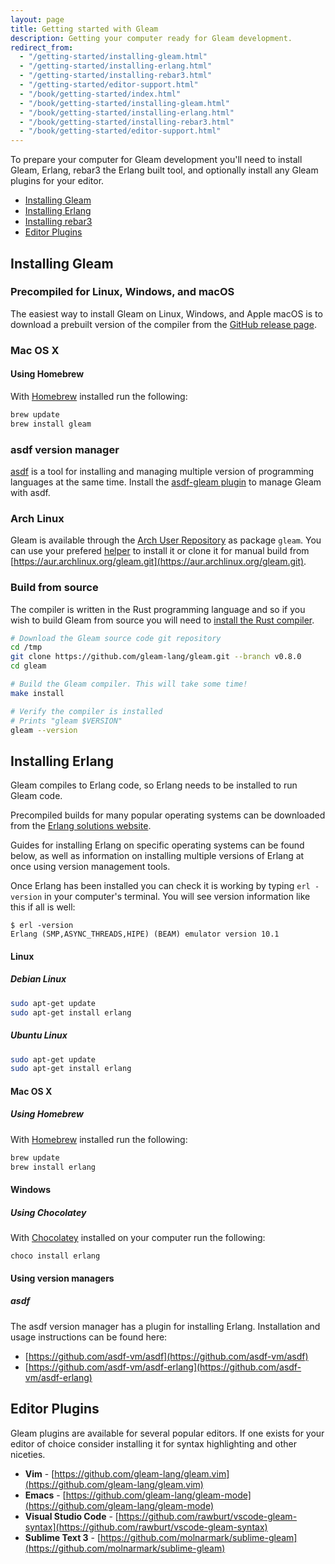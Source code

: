 ```yaml
---
layout: page
title: Getting started with Gleam
description: Getting your computer ready for Gleam development.
redirect_from:
  - "/getting-started/installing-gleam.html"
  - "/getting-started/installing-erlang.html"
  - "/getting-started/installing-rebar3.html"
  - "/getting-started/editor-support.html"
  - "/book/getting-started/index.html"
  - "/book/getting-started/installing-gleam.html"
  - "/book/getting-started/installing-erlang.html"
  - "/book/getting-started/installing-rebar3.html"
  - "/book/getting-started/editor-support.html"
---
```


To prepare your computer for Gleam development you'll need to install Gleam,
Erlang, rebar3 the Erlang built tool, and optionally install any Gleam plugins
for your editor.

- [Installing Gleam](#installing-gleam)
- [Installing Erlang](#installing-erlang)
- [Installing rebar3](#installing-rebar3)
- [Editor Plugins](#editor-plugins)


## Installing Gleam

### Precompiled for Linux, Windows, and macOS

The easiest way to install Gleam on Linux, Windows, and Apple macOS is to download a
prebuilt version of the compiler from the [GitHub release
page](https://github.com/gleam-lang/gleam/releases).

### Mac OS X

#### Using Homebrew

With [Homebrew](https://brew.sh) installed run the following:

```sh
brew update
brew install gleam
```

### asdf version manager

[asdf](https://github.com/asdf-vm/asdf) is a tool for installing and managing
multiple version of programming languages at the same time. Install the
[asdf-gleam plugin](https://github.com/vic/asdf-gleam) to manage Gleam with
asdf.

### Arch Linux

Gleam is available through the [Arch User Repository](https://wiki.archlinux.org/index.php/Arch_User_Repository)
as package `gleam`. You can use your prefered [helper](https://wiki.archlinux.org/index.php/AUR_helpers)
to install it or clone it for manual build from [https://aur.archlinux.org/gleam.git](https://aur.archlinux.org/gleam.git).

### Build from source

The compiler is written in the Rust programming language and so if you wish to
build Gleam from source you will need to [install the Rust
compiler](https://www.rust-lang.org/tools/install).

```sh
# Download the Gleam source code git repository
cd /tmp
git clone https://github.com/gleam-lang/gleam.git --branch v0.8.0
cd gleam

# Build the Gleam compiler. This will take some time!
make install

# Verify the compiler is installed
# Prints "gleam $VERSION"
gleam --version
```

## Installing Erlang

Gleam compiles to Erlang code, so Erlang needs to be installed to run Gleam
code.

Precompiled builds for many popular operating systems can be downloaded from
the [Erlang solutions website](https://www.erlang-solutions.com/resources/download.html).

Guides for installing Erlang on specific operating systems can be found below,
as well as information on installing multiple versions of Erlang at once using
version management tools.

Once Erlang has been installed you can check it is working by typing `erl
-version` in your computer's terminal. You will see version information like
this if all is well:

```
$ erl -version
Erlang (SMP,ASYNC_THREADS,HIPE) (BEAM) emulator version 10.1
```

#### Linux

##### Debian Linux

```sh
sudo apt-get update
sudo apt-get install erlang
```

##### Ubuntu Linux

```sh
sudo apt-get update
sudo apt-get install erlang
```


#### Mac OS X

##### Using Homebrew

With [Homebrew](https://brew.sh) installed run the following:

```sh
brew update
brew install erlang
```


#### Windows

##### Using Chocolatey

With [Chocolatey](https://chocolatey.org/) installed on your computer run the
following:

```
choco install erlang
```

#### Using version managers

##### asdf

The asdf version manager has a plugin for installing Erlang. Installation and
usage instructions can be found here:

- [https://github.com/asdf-vm/asdf](https://github.com/asdf-vm/asdf)
- [https://github.com/asdf-vm/asdf-erlang](https://github.com/asdf-vm/asdf-erlang)


## Editor Plugins

Gleam plugins are available for several popular editors. If one exists for
your editor of choice consider installing it for syntax highlighting and other
niceties.

- **Vim** - [https://github.com/gleam-lang/gleam.vim](https://github.com/gleam-lang/gleam.vim)
- **Emacs** - [https://github.com/gleam-lang/gleam-mode](https://github.com/gleam-lang/gleam-mode)
- **Visual Studio Code** - [https://github.com/rawburt/vscode-gleam-syntax](https://github.com/rawburt/vscode-gleam-syntax)
- **Sublime Text 3** - [https://github.com/molnarmark/sublime-gleam](https://github.com/molnarmark/sublime-gleam)

